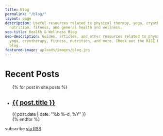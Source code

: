 ```yaml
---
title: Blog
permalink: "/blog/"
layout: page
description: Useful resources related to physical therapy, yoga, cryotherapy,<br>
  nutrition, fitness, and general health and wellness.
seo-title: Health & Wellness Blog
seo-description: Guides, articles, and other resources related to physical therapy,
  yoga, cryotherapy, fitness, nutrition, and more. Check out the RISE Prime Wellness
  blog.
featured-image: uploads/images/blog.jpg
---
```


# Recent Posts

<ul class="post-list">
  {% for post in site.posts %}
    <li>
      <h2>
        <a class="post-link" href="{{ post.url }}">{{ post.title }}</a>
      </h2>
      <span class="post-meta">{{ post.date | date: "%b %-d, %Y" }}</span>
    </li>
  {% endfor %}
</ul>

<p class="rss-subscribe">subscribe <a href="{{ "/feed.xml" }}">via RSS</a></p>
